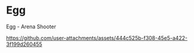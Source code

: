 # Egg
Egg - Arena Shooter

https://github.com/user-attachments/assets/444c525b-f308-45e5-a422-3f199d260455

